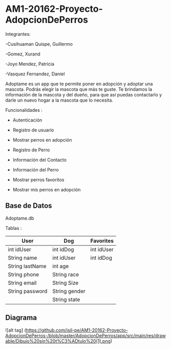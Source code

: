 # AM1-20162-Proyecto-AdopcionDePerros

Integrantes:

-Cusihuaman Quispe, Guillermo

-Gomez, Xurand

-Joyo Mendez, Patricia

-Vasquez Fernandez, Daniel

Adoptame es un app que te permite poner en adopción y adoptar una mascota. Podrás elegir la mascota que más te guste. Te brindamos la información de la mascota y del dueño, para que así puedas contactarlo y darle un nuevo hogar a la mascota que lo necesita.

Funcionalidades :

- Autenticación

- Registro de usuario

- Mostrar perros en adopción

- Registro de Perro

- Información del Contacto 

- Información del Perro

- Mostrar perros favoritos

- Mostrar mis perros en adopción

## Base de Datos 

Adoptame.db

Tablas : 

User            | Dog           | Favorites  
------------    | ------------- | -------------
int idUser      | int idDog     | int idUser
String name     | int idUser    | int idDog 
String lastName | int age       |
String phone    | String race   |
String email    | String Size   | 
String password | String gender |
                | String state


## Diagrama 

![alt tag] (https://github.com/isil-pe/AM1-20162-Proyecto-AdopcionDePerros-/blob/master/AdopcionDePerros/app/src/main/res/drawable/Dibujo%20sin%20t%C3%ADtulo%20(1).png)

